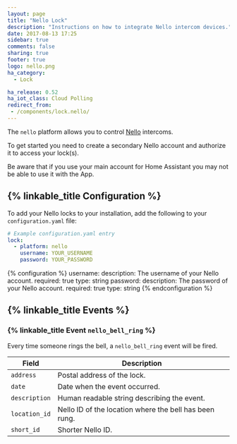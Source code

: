 ```yaml
---
layout: page
title: "Nello Lock"
description: "Instructions on how to integrate Nello intercom devices."
date: 2017-08-13 17:25
sidebar: true
comments: false
sharing: true
footer: true
logo: nello.png
ha_category:
  - Lock

ha_release: 0.52
ha_iot_class: Cloud Polling
redirect_from:
 - /components/lock.nello/
---
```


The `nello` platform allows you to control [Nello](https://www.nello.io) intercoms.

To get started you need to create a secondary Nello account and authorize it to access your lock(s).

<p class="note warning">
Be aware that if you use your main account for Home Assistant you may not be able to use it with the App.
</p>

## {% linkable_title Configuration %}

To add your Nello locks to your installation, add the following to your `configuration.yaml` file:

```yaml
# Example configuration.yaml entry
lock:
  - platform: nello
    username: YOUR_USERNAME
    password: YOUR_PASSWORD
```

{% configuration %}
username:
  description: The username of your Nello account.
  required: true
  type: string
password:
  description: The password of your Nello account.
  required: true
  type: string
{% endconfiguration %}

## {% linkable_title Events %}

### {% linkable_title Event `nello_bell_ring` %}

Every time someone rings the bell, a `nello_bell_ring` event will be fired.

Field | Description
----- | -----------
`address` | Postal address of the lock.
`date` | Date when the event occurred.
`description` | Human readable string describing the event.
`location_id` | Nello ID of the location where the bell has been rung.
`short_id` | Shorter Nello ID.

